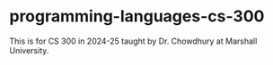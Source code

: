 # programming-languages-cs-300
This is for CS 300 in 2024-25 taught by Dr. Chowdhury at Marshall University.
